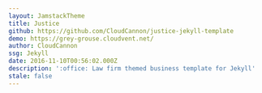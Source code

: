 ```yaml
---
layout: JamstackTheme
title: Justice
github: https://github.com/CloudCannon/justice-jekyll-template
demo: https://grey-grouse.cloudvent.net/
author: CloudCannon
ssg: Jekyll
date: 2016-11-10T00:56:02.000Z
description: ':office: Law firm themed business template for Jekyll'
stale: false
---
```

